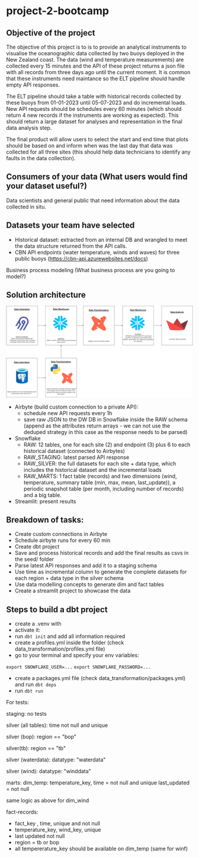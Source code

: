 # project-2-bootcamp

## Objective of the project

The objective of this project is to is to provide an analytical instruments to visualise the oceanographic data collected by two buoys deployed in the New Zealand coast. The data (wind and temperature measurements) are collected every 15 minutes and the API of these project returns a json file with all records from three days ago until the current moment. It is common that these instruments need maintance so the ELT pipeline should handle empty API responses.

The ELT pipeline should take a table with historical records collected by these buoys from 01-01-2023 until 05-07-2023 and do incremental loads. New API requests should be schedules every 60 minutes (which should return 4 new records if the instruments are working as expected). This should return a large dataset for analyses and representation in the final data analysis step.

The final product will allow users to select the start and end time that plots should be based on and inform when was the last day that data was collected for all three sites (this should help data technicians to identify any faults in the data collection).

## Consumers of your data (What users would find your dataset useful?)

Data scientists and general public that need information about the data collected in situ.

## Datasets your team have selected

- Historical dataset: extracted from an internal DB and wrangled to meet the data structure returned from the API calls.
- CBN API endpoints (water temperature, winds and waves) for three public buoys (https://cbn-api.azurewebsites.net/docs)

Business process modeling (What business process are you going to model?)

## Solution architecture

![alt text](images/diagram.png)

- Airbyte (build custom connection to a private API):
  - schedule new API requests every 1h
  - save raw JSON to the DW DB in Snowflake inside the RAW schema (append as the attributes return arrays - we can not use the deduped strategy in this case as the response needs to be parsed) 
- Snowflake
  - RAW: 12 tables, one for each site (2) and endpoint (3) plus 6 to each historical dataset (connected to Airbytes)
  - RAW_STAGING: latest parsed API response
  - RAW_SILVER: the full datasets for each site + data type, which includes the historical dataset and the incremental loads
  - RAW_MARTS: 1 fact table (records) and two dimensions (wind, temperature, summary table (min, max, mean, last_update)), a periodic snapshot table (per month, including number of records) and a big table.  
- Streamlit: present results

## Breakdown of tasks:
- Create custom connections in Airbyte
- Schedule airbyte runs for every 60 min
- Create dbt project
- Save and process historical records and add the final results as csvs in the seed/ folder
- Parse latest API responses and add it to a staging schema
- Use time as incremental column to generate the complete datasets for each region + data type in the silver schema
- Use data modelling concepts to generate dim and fact tables
- Create a streamlit project to showcase the data

## Steps to build a dbt project

- create a .venv with 
- activate it:
- run `dbt init` and add all information required
- create a profiles.yml inside the folder (check data_transformation/profiles.yml file)
- go to your terminal and specify your env variables:

`export SNOWFLAKE_USER=...`
`export SNOWFLAKE_PASSWORD=...`

- create a packages.yml file (check data_transformation/packages.yml) and run `dbt deps`
- run `dbt run`

For tests:

staging: 
no tests

silver (all tables):
time not null and unique

silver (bop):
region == "bop"

silver(tb):
region == "tb"

silver (waterdata):
datatype: "waterdata"

silver (wind):
datatype: "winddata"


marts:
dim_temp: 
temperature_key, time = not null and unique
last_updated = not null

same logic as above for dim_wind

fact-records:
- fact_key , time, unique and not null
- temperature_key, wind_key, unique
- last updated not null
- region = tb or bop
- all tempererature_key should be available on dim_temp (same for winf)
